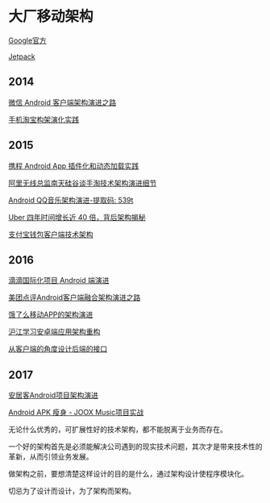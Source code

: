 # 大厂移动架构

[Google官方](https://github.com/googlesamples/android-architecture)

[Jetpack](https://developer.android.google.cn/topic/libraries/architecture/)

## 2014 

[微信 Android 客户端架构演进之路](https://www.infoq.cn/article/wechat-android-app-architecture)

[手机淘宝构架演化实践](https://www.infoq.cn/article/2014%2F12%2Ftaobao-app-evolution)

## 2015

[携程 Android App 插件化和动态加载实践](https://www.infoq.cn/article/ctrip-android-dynamic-loading)

[阿里无线总监南天硅谷谈手淘技术架构演进细节](https://mp.weixin.qq.com/s?__biz=MjM5MDE0Mjc4MA==&mid=400995270&idx=1&sn=5b090490896f95b061a3ccd86baa3274&scene=0#wechat_redirect)

[Android QQ音乐架构演进-提取码: 539t](https://pan.baidu.com/s/14zEZ1gmyaf4aYbeFZqeqAw)

 [Uber 四年时间增长近 40 倍，背后架构揭秘](http://blog.jobbole.com/92641/)

[支付宝钱包客户端技术架构](https://yq.aliyun.com/articles/128)

## 2016

[滴滴国际化项目 Android 端演进](http://www.trinea.cn/android/didi-internationalization-android-evolution/)

[美团点评Android客户端融合架构演进之路](https://mp.weixin.qq.com/s?__biz=MzI0MjE3OTYwMg==&mid=2649548078&idx=1&sn=79640357e0bde8054e7bdec55910b87d#rd)

[饿了么移动APP的架构演进](https://mp.weixin.qq.com/s?__biz=MzAxNDUwMzU3Mw==&mid=401044540&idx=1&sn=24b7d8fb655ae6dd5d989d0cb3c08e90&scene=2&srcid=0106EtxRjD2jHxzomxVPTwY3&from=timeline&isappinstalled=0&uin=NzgwODIwNDgw&key=&devicetype=webwx&version=70000001&lang=zh_CN&pass_ticket=46hW44w3Hxd7VY9rutz7mgLu1JGe2T1AAKNQpxNoYOSGi8NpmNYr%2BAZj%2BiXtRX2F)

[沪江学习安卓端应用架构重构](http://ohmerhe.com/2016/12/24/hjstudy_android_refactor/)

[从客户端的角度设计后端的接口](https://www.jianshu.com/p/35a7b6f5f92e)



## 2017 

[安居客Android项目架构演进](https://www.jianshu.com/p/6fcff2abf468)

[Android APK 瘦身 - JOOX Music项目实战](https://mp.weixin.qq.com/s/9IGYG6hNKL1V7N_p16p2Hg)



无论什么优秀的，可扩展性好的技术架构，都不能脱离于业务而存在。

一个好的架构首先是必须能解决公司遇到的现实技术问题，其次才是带来技术性的革新，从而引领业务发展。

做架构之前，要想清楚这样设计的目的是什么，通过架构设计使程序模块化。

切忌为了设计而设计，为了架构而架构。

